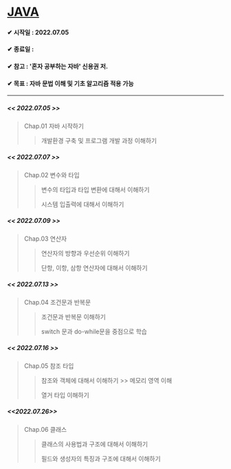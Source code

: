 # <u>JAVA</u>

#### ✔ 시작일 : 2022.07.05

#### ✔ 종료일 :

#### ✔ 참고 : '혼자 공부하는 자바' 신용권 저.

#### ✔ 목표 : 자바 문법 이해 및 기초 알고리즘 적용 가능

---

##### << 2022.07.05 >>

> Chap.01 자바 시작하기
> 
> > 개발환경 구축 및 프로그램 개발 과정 이해하기

##### << 2022.07.07 >>

> Chap.02 변수와 타입
> 
> > 변수의 타입과 타입 변환에 대해서 이해하기
> > 
> > 시스템 입출력에 대해서 이해하기

##### << 2022.07.09 >>

> Chap.03 연산자
> 
> > 연산자의 방향과 우선순위 이해하기
> > 
> > 단항, 이항, 삼항 연산자에 대해서 이해하기

##### <<  2022.07.13 >>

> Chap.04 조건문과 반복문
> 
> > 조건문과 반복문 이해하기
> > 
> > switch 문과 do-while문을 중점으로 학습

##### << 2022.07.16 >>

> Chap.05 참조 타입
> 
> > 참조와 객체에 대해서 이해하기 >> 메모리 영역 이해
> > 
> > 열거 타입 이해하기

##### <<2022.07.26>>

> Chap.06 클래스
> 
> > 클래스의 사용법과 구조에 대해서 이해하기
> > 
> > 필드와 생성자의 특징과 구조에 대해서 이해하기
